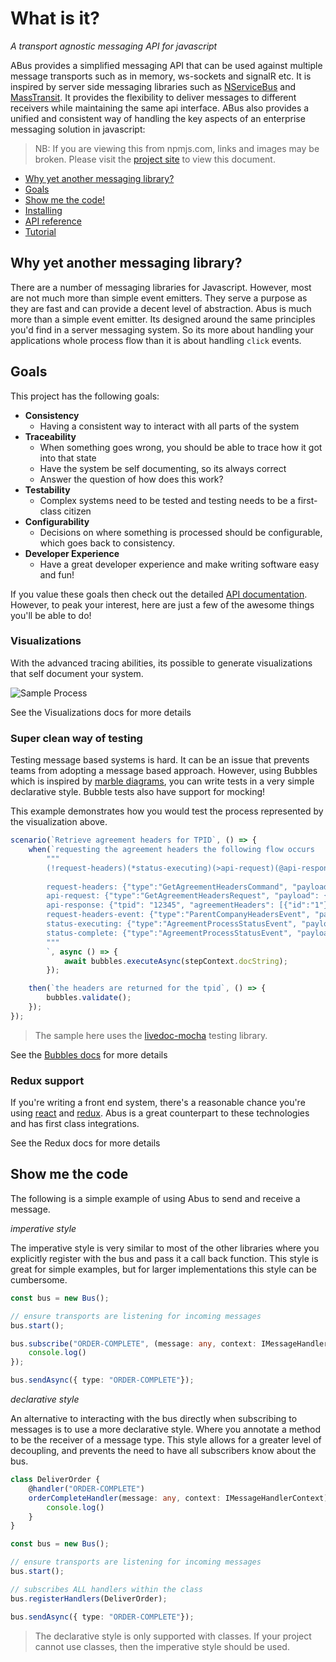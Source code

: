 # What is it?
_A transport agnostic messaging API for javascript_

ABus provides a simplified messaging API that can be used against multiple message transports such as in memory, ws-sockets and signalR etc. It is inspired by server side messaging libraries such as [NServiceBus](https://particular.net/nservicebus) and [MassTransit](https://masstransit-project.com/). It provides the flexibility to deliver messages to different receivers while maintaining the same api interface. ABus also provides a unified and consistent way of handling the key aspects of an enterprise messaging solution in javascript:

> NB: If you are viewing this from npmjs.com, links and images may be broken. Please visit the [project site](#) to view this document.

* [Why yet another messaging library?](#Why-yet-another-messaging-library?)
* [Goals](#Goals)
* [Show me the code!](#Show-me-the-code)
* [Installing](docs/Installing.md)
* [API reference](docs/API.md)
* [Tutorial](docs/Tutorial.md) 

## Why yet another messaging library?
There are a number of messaging libraries for Javascript. However, most are not much more than simple event emitters. They serve a purpose as they are fast and can provide a decent level of abstraction. Abus is much more than a simple event emitter. Its designed around the same principles you'd find in a server messaging system. So its more about handling your applications whole process flow than it is about handling `click` events.

## Goals
This project has the following goals:

* __Consistency__
    * Having a consistent way to interact with all parts of the system
* __Traceability__
    * When something goes wrong, you should be able to trace how it got into that state
    * Have the system be self documenting, so its always correct
    * Answer the question of how does this work?
* __Testability__
    * Complex systems need to be tested and testing needs to be a first-class citizen
* __Configurability__
    * Decisions on where something is processed should be configurable, which goes back to consistency.
* __Developer Experience__
    * Have a great developer experience and make writing software easy and fun!

If you value these goals then check out the detailed [API documentation](docs/api.md). However, to peak your interest, here are just a few of the awesome things you'll be able to do!

### Visualizations
With the advanced tracing abilities, its possible to generate visualizations that self document your system.

![Sample Process](https://github.com/dotnetprofessional/ABusJS/raw/dnp/abus-2/packages/abus-bubbles/docs/images/sequence-diagram.PNG)

See the Visualizations docs for more details

### Super clean way of testing
Testing message based systems is hard. It can be an issue that prevents teams from adopting a message based approach. However, using Bubbles which is inspired by [marble diagrams](http://reactivex.io/rxjs/manual/overview.html#marble-diagrams), you can write tests in a very simple declarative style. Bubble tests also have support for mocking!

This example demonstrates how you would test the process represented by the visualization above.

```ts
scenario(`Retrieve agreement headers for TPID`, () => {
    when(`requesting the agreement headers the following flow occurs
        """
        (!request-headers)(*status-executing)(>api-request)(@api-response)(*request-headers-event)(*status-complete)
    
        request-headers: {"type":"GetAgreementHeadersCommand", "payload": {"tpid": "12345"}}
        api-request: {"type":"GetAgreementHeadersRequest", "payload": {"tpid": "12345"}}
        api-response: {"tpid": "12345", "agreementHeaders": [{"id":"1"},{"id":"2"}]}
        request-headers-event: {"type":"ParentCompanyHeadersEvent", "payload": {"tpid": "12345", "agreementHeaders": [{"id":"1"},{"id":"2"}]}}
        status-executing: {"type":"AgreementProcessStatusEvent", "payload": {"operation": "GetAgreementHeadersCommand", "status": "EXECUTING"}}
        status-complete: {"type":"AgreementProcessStatusEvent", "payload": {"operation": "GetAgreementHeadersCommand", "status": "COMPLETE"}}
        """
        `, async () => {
            await bubbles.executeAsync(stepContext.docString);
        });

    then(`the headers are returned for the tpid`, () => {
        bubbles.validate();
    });
});
````
> The sample here uses the [livedoc-mocha](https://github.com/dotnetprofessional/LiveDoc/tree/master/packages/livedoc-mocha#readme) testing library.

See the [Bubbles docs](https://github.com/dotnetprofessional/ABusJS/blob/dnp/abus-2/packages/abus-bubbles/README.md) for more details

### Redux support
If you're writing a front end system, there's a reasonable chance you're using [react](https://reactjs.org/) and [redux](https://redux.js.org/). Abus is a great counterpart to these technologies and has first class integrations.

See the Redux docs for more details

## Show me the code
The following is a simple example of using Abus to send and receive a message.

_imperative style_

The imperative style is very similar to most of the other libraries where you explicitly register with the bus and pass it a call back function. This style is great for simple examples, but for larger implementations this style can be cumbersome.
```ts
const bus = new Bus();

// ensure transports are listening for incoming messages
bus.start();

bus.subscribe("ORDER-COMPLETE", (message: any, context: IMessageHandlerContext) => {
    console.log()
});

bus.sendAsync({ type: "ORDER-COMPLETE"});
```

_declarative style_

An alternative to interacting with the bus directly when subscribing to messages is to use a more declarative style. Where you annotate a method to be the receiver of a message type. This style allows for a greater level of decoupling, and prevents the need to have all subscribers know about the bus.


```ts
class DeliverOrder {
    @handler("ORDER-COMPLETE")
    orderCompleteHandler(message: any, context: IMessageHandlerContext) {
        console.log()
    }
}

const bus = new Bus();

// ensure transports are listening for incoming messages
bus.start();

// subscribes ALL handlers within the class
bus.registerHandlers(DeliverOrder);

bus.sendAsync({ type: "ORDER-COMPLETE"});
```
> The declarative style is only supported with classes. If your project cannot use classes, then the imperative style should be used.



